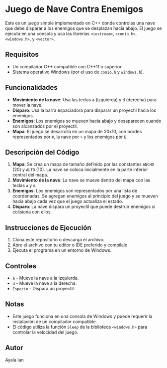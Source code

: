 # Juego de Nave Contra Enemigos

Este es un juego simple implementado en C++ donde controlas una nave que debe disparar a los enemigos que se desplazan hacia abajo. El juego se ejecuta en una consola y usa las librerías `<iostream>`, `<conio.h>`, `<windows.h>`, y `<vector>`.

## Requisitos

- Un compilador C++ compatible con C++11 o superior.
- Sistema operativo Windows (por el uso de `conio.h` y `windows.h`).

## Funcionalidades

- **Movimiento de la nave**: Usa las teclas `a` (izquierda) y `d` (derecha) para mover la nave.
- **Disparo**: Usa la barra espaciadora para disparar un proyectil hacia los enemigos.
- **Enemigos**: Los enemigos se mueven hacia abajo y desaparecen cuando son alcanzados por el proyectil.
- **Mapa**: El juego se desarrolla en un mapa de 20x10, con bordes representados por `#`, la nave por `>` y los enemigos por `E`.

## Descripción del Código

1. **Mapa**: Se crea un mapa de tamaño definido por las constantes `ANCHO` (20) y `ALTO` (10). La nave se coloca inicialmente en la parte inferior central del mapa.
2. **Movimiento de la nave**: La nave se mueve dentro del mapa con las teclas `a` y `d`.
3. **Enemigos**: Los enemigos son representados por una lista de coordenadas. Se agregan enemigos al principio del juego y se mueven hacia abajo cada vez que el juego actualiza el estado.
4. **Disparo**: La nave dispara un proyectil que puede destruir enemigos si colisiona con ellos.

## Instrucciones de Ejecución

1. Clona este repositorio o descarga el archivo.
2. Abre el archivo con tu editor o IDE preferido y compílalo.
3. Ejecuta el programa en un entorno de Windows.

## Controles

- `a` - Mueve la nave a la izquierda.
- `d` - Mueve la nave a la derecha.
- `Espacio` - Dispara un proyectil.

## Notas

- Este juego funciona en una consola de Windows y puede requerir la instalación de un compilador compatible.
- El código utiliza la función `Sleep` de la biblioteca `<windows.h>` para controlar la velocidad del juego.

## Autor

Ayala Ian
